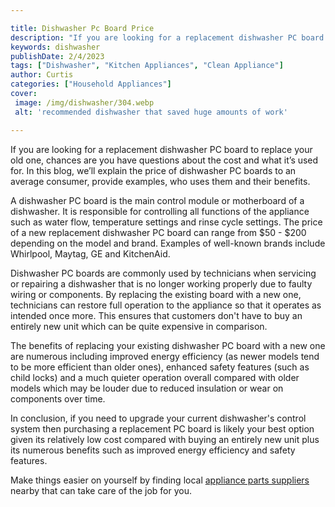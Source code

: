 ```yaml
---

title: Dishwasher Pc Board Price
description: "If you are looking for a replacement dishwasher PC board to replace your old one, chances are you have questions about the cost an...find out now"
keywords: dishwasher
publishDate: 2/4/2023
tags: ["Dishwasher", "Kitchen Appliances", "Clean Appliance"]
author: Curtis
categories: ["Household Appliances"]
cover: 
 image: /img/dishwasher/304.webp
 alt: 'recommended dishwasher that saved huge amounts of work'

---
```


If you are looking for a replacement dishwasher PC board to replace your old one, chances are you have questions about the cost and what it’s used for. In this blog, we’ll explain the price of dishwasher PC boards to an average consumer, provide examples, who uses them and their benefits. 

A dishwasher PC board is the main control module or motherboard of a dishwasher. It is responsible for controlling all functions of the appliance such as water flow, temperature settings and rinse cycle settings. The price of a new replacement dishwasher PC board can range from $50 - $200 depending on the model and brand. Examples of well-known brands include Whirlpool, Maytag, GE and KitchenAid. 

Dishwasher PC boards are commonly used by technicians when servicing or repairing a dishwasher that is no longer working properly due to faulty wiring or components. By replacing the existing board with a new one, technicians can restore full operation to the appliance so that it operates as intended once more. This ensures that customers don't have to buy an entirely new unit which can be quite expensive in comparison. 

The benefits of replacing your existing dishwasher PC board with a new one are numerous including improved energy efficiency (as newer models tend to be more efficient than older ones), enhanced safety features (such as child locks) and a much quieter operation overall compared with older models which may be louder due to reduced insulation or wear on components over time. 

In conclusion, if you need to upgrade your current dishwasher's control system then purchasing a replacement PC board is likely your best option given its relatively low cost compared with buying an entirely new unit plus its numerous benefits such as improved energy efficiency and safety features.

Make things easier on yourself by finding local <a href="/pages/appliance-parts-suppliers/">appliance parts suppliers</a> nearby that can take care of the job for you.